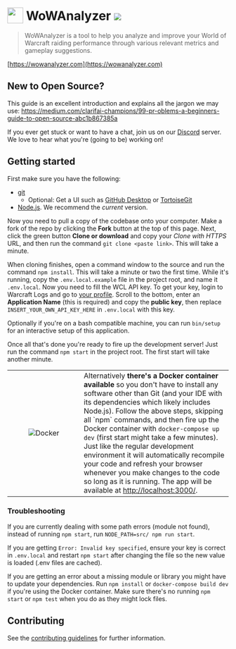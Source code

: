<h1>
  <img src="https://user-images.githubusercontent.com/4565223/54240739-2d6e0b00-451f-11e9-8473-d15e78914c9b.png" height="36" valign="bottom" /> WoWAnalyzer
  <a href="https://travis-ci.org/WoWAnalyzer/WoWAnalyzer">
   <img src="https://travis-ci.org/WoWAnalyzer/WoWAnalyzer.svg?branch=master">
  </a>
</h1>

> WoWAnalyzer is a tool to help you analyze and improve your World of Warcraft raiding performance through various relevant metrics and gameplay suggestions.

[https://wowanalyzer.com](https://wowanalyzer.com)

## New to Open Source?

This guide is an excellent introduction and explains all the jargon we may use: https://medium.com/clarifai-champions/99-pr-oblems-a-beginners-guide-to-open-source-abc1b867385a

If you ever get stuck or want to have a chat, join us on our [Discord](https://wowanalyzer.com/discord) server. We love to hear what you're (going to be) working on!

## Getting started

First make sure you have the following:
- [git](https://git-scm.com/)
  - Optional: Get a UI such as [GitHub Desktop](https://desktop.github.com/) or [TortoiseGit](https://tortoisegit.org/)
- [Node.js](https://nodejs.org/). We recommend the *current* version.

Now you need to pull a copy of the codebase onto your computer. Make a fork of the repo by clicking the **Fork** button at the top of this page. Next, click the green button **Clone or download** and copy your *Clone with HTTPS* URL, and then run the command `git clone <paste link>`. This will take a minute.

When cloning finishes, open a command window to the source and run the command `npm install`. This will take a minute or two the first time. While it's running, copy the `.env.local.example` file in the project root, and name it `.env.local`. Now you need to fill the WCL API key. To get your key, login to Warcraft Logs and go to [your profile](https://www.warcraftlogs.com/profile). Scroll to the bottom, enter an **Application Name** (this is required) and copy the **public key**, then replace `INSERT_YOUR_OWN_API_KEY_HERE` in `.env.local` with this key.

Optionally if you're on a bash compatible machine, you can run `bin/setup` for an interactive setup of this application.

Once all that's done you're ready to fire up the development server! Just run the command `npm start` in the project root. The first start will take another minute.

<table align="center">
  <tr>
    <td align="center" width="150"><img src="https://www.docker.com/sites/default/files/mono_horizontal_large.png" alt="Docker"></td>
    <td>Alternatively <b>there's a Docker container available</b> so you don't have to install any software other than Git (and your IDE with its dependencies which likely includes Node.js). Follow the above steps, skipping all `npm` commands, and then fire up the Docker container with <code>docker-compose up dev</code> (first start might take a few minutes). Just like the regular development environment it will automatically recompile your code and refresh your browser whenever you make changes to the code so long as it is running. The app will be available at <a href="http://localhost:3000/">http://localhost:3000/</a>.</td>
  </tr>
</table>

### Troubleshooting

If you are currently dealing with some path errors (module not found), instead of running `npm start`, run `NODE_PATH=src/ npm run start`.

If you are getting `Error: Invalid key specified`, ensure your key is correct in `.env.local` and restart `npm start` after changing the file so the new value is loaded (.env files are cached).

If you are getting an error about a missing module or library you might have to update your dependencies. Run `npm install` or `docker-compose build dev` if you're using the Docker container. Make sure there's no running `npm start` or `npm test` when you do as they might lock files.

## Contributing

See the [contributing guidelines](CONTRIBUTING.md) for further information.
